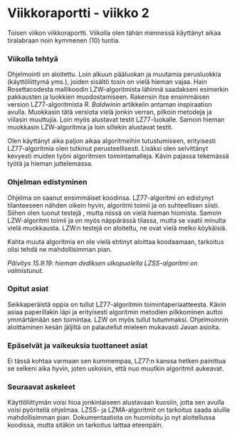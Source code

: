 # Viikkoraportti - viikko 2

Toisen viikon viikkoraportti. Viikolla olen tähän mennessä käyttänyt aikaa tiralabraan noin kymmenen (10) tuntia.

### Viikolla tehtyä

Ohjelmointi on aloitettu. Loin alkuun pääluokan ja muutamia perusluokkia (käyttöliittymä yms.), joiden sisältö tosin on vielä hieman vajaa. Hain Rosettacodesta mallikoodin
LZW-algoritmista lähinnä saadakseni esimerkin pakkausten ja luokkien muodostamiseen. Rakensin itse ensimmäisen version LZ77-algoritmista *R. Baldwinin* artikkelin antaman
inspiraation avulla. Muokkasin tätä versiota vielä jonkin verran, pilkoin metodeja ja viilasin muuttujia. Loin myös alustavat testit LZ77-luokalle. Samoin hieman
muokkasin LZW-algoritmia ja loin sillekin alustavat testit.

Olen käyttänyt aika paljon aikaa algoritmeihin tutustumiseen, erityisesti LZ77-algoritmia olen tutkinut perusteellisesti. Lisäksi olen selvittänyt kevyesti muiden työni
algoritmien toimintamalleja. Kävin pajassa tekemässä työtä ja hieman juttelemassa.

### Ohjelman edistyminen

Ohjelma on saanut ensimmäiset koodinsa. LZ77-algoritmi on edistynyt tilanteeseen nähden oikein hyvin, algoritmi toimii ja on suhteellisen siisti. Siihen olen luonut testejä
, mutta niissä on vielä hieman hiomista. Samoin LZW-algoritmi toimii ja on myös näppärässä tilassa, mutta se vaatii minulta vielä muokkausta. LZW:n testejä on aloiteltu,
ne ovat vielä melko köykäisiä.

Kahta muuta algoritmia en ole vielä ehtinyt aloittaa koodaamaan, tarkoitus olisi tehdä ne mahdollisimman pian.

*Päivitys 15.9.19: hieman dediksen ulkopuolella LZSS-algoritmi on valmistunut.*

### Opitut asiat

Seikkaperäistä oppia on tullut LZ77-algoritmin toimintaperiaatteesta. Kävin asiaa paperillakin läpi ja erityisesti algoritmin metodien pilkkominen auttoi ymmärtämään sen
toimintaa. LZW on myös tullut tutummaksi. Ohjelmoinnin aloittaminen kesän jäljiltä on palautellut mieleen mukavasti Javan asioita.

### Epäselvät ja vaikeuksia tuottaneet asiat

Ei tässä kohtaa varmaan sen kummempaa, LZ77:n kanssa hetken painittua se selkeni aika hyvin, joten uskoisin, että nuo muutkin algoritmit aukeavat.

### Seuraavat askeleet

Käyttöliittymän voisi hioa jonkinlaiseen alustavaan kuosiin, jotta sen avulla voisi pyöritellä ohjelmaa. LZSS- ja LZMA-algoritmit on tarkoitus saada aluille mahdollisimman
pian. Dokumentaatiota on huomioitu jo nyt aloitellussa koodissa, mutta sitäkin on tarkoitus laittaa eteenpäin.
